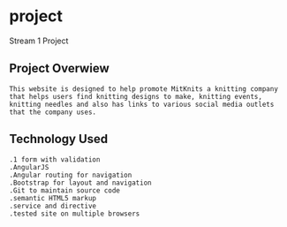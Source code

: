 # project
Stream 1 Project

## Project Overwiew
	This website is designed to help promote MitKnits a knitting company that helps users find knitting designs to make, knitting events, knitting needles and also has links to various social media outlets that the company uses.

## Technology Used
	.1 form with validation
	.AngularJS
	.Angular routing for navigation
	.Bootstrap for layout and navigation
	.Git to maintain source code
	.semantic HTML5 markup
	.service and directive
	.tested site on multiple browsers
	
 


